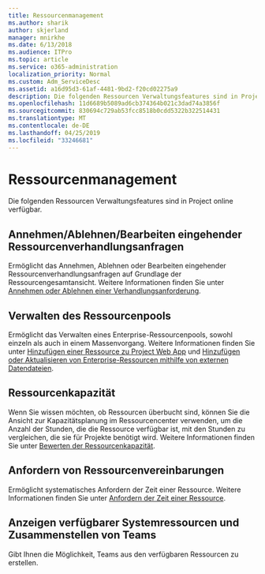 ```yaml
---
title: Ressourcenmanagement
ms.author: sharik
author: skjerland
manager: mnirkhe
ms.date: 6/13/2018
ms.audience: ITPro
ms.topic: article
ms.service: o365-administration
localization_priority: Normal
ms.custom: Adm_ServiceDesc
ms.assetid: a16d95d3-61af-4481-9bd2-f20cd02275a9
description: Die folgenden Ressourcen Verwaltungsfeatures sind in Project online verfügbar.
ms.openlocfilehash: 11d6689b5089ad6cb374364b021c3dad74a3856f
ms.sourcegitcommit: 830694c729ab53fcc8518b0cdd5322b322514431
ms.translationtype: MT
ms.contentlocale: de-DE
ms.lasthandoff: 04/25/2019
ms.locfileid: "33246681"
---
```

# <a name="resource-management"></a>Ressourcenmanagement

Die folgenden Ressourcen Verwaltungsfeatures sind in Project online verfügbar.
  
## <a name="approverejectmodify-incoming-resource-engagement-requests"></a>Annehmen/Ablehnen/Bearbeiten eingehender Ressourcenverhandlungsanfragen
<a name="bkmk_ApproveRejectModify"> </a>

Ermöglicht das Annehmen, Ablehnen oder Bearbeiten eingehender Ressourcenverhandlungsanfragen auf Grundlage der Ressourcengesamtansicht. Weitere Informationen finden Sie unter [Annehmen oder Ablehnen einer Verhandlungsanforderung](http://go.microsoft.com/fwlink/?LinkID=823659&amp;clcid=0x409).
  
## <a name="manage-resource-pool"></a>Verwalten des Ressourcenpools
<a name="bkmk_ManageResourcePool"> </a>

Ermöglicht das Verwalten eines Enterprise-Ressourcenpools, sowohl einzeln als auch in einem Massenvorgang. Weitere Informationen finden Sie unter [Hinzufügen einer Ressource zu Project Web App](http://go.microsoft.com/fwlink/?LinkID=823660&amp;clcid=0x409) und [Hinzufügen oder Aktualisieren von Enterprise-Ressourcen mithilfe von externen Datendateien](http://go.microsoft.com/fwlink/?LinkID=823661&amp;clcid=0x409).
  
## <a name="plan-resource-capacity"></a>Ressourcenkapazität
<a name="bkmk_PlanResourceCapacity"> </a>

Wenn Sie wissen möchten, ob Ressourcen überbucht sind, können Sie die Ansicht zur Kapazitätsplanung im Ressourcencenter verwenden, um die Anzahl der Stunden, die die Ressource verfügbar ist, mit den Stunden zu vergleichen, die sie für Projekte benötigt wird. Weitere Informationen finden Sie unter [Bewerten der Ressourcenkapazität](http://go.microsoft.com/fwlink/?LinkID=823662&amp;clcid=0x409).
  
## <a name="request-resource-agreements"></a>Anfordern von Ressourcenvereinbarungen
<a name="bkmk_RequestResourceAgreements"> </a>

Ermöglicht systematisches Anfordern der Zeit einer Ressource. Weitere Informationen finden Sie unter [Anfordern der Zeit einer Ressource](http://go.microsoft.com/fwlink/?LinkID=823663&amp;clcid=0x409).
  
## <a name="view-available-resources-and-build-teams"></a>Anzeigen verfügbarer Systemressourcen und Zusammenstellen von Teams
<a name="bkmk_ViewAvailableResources"> </a>

Gibt Ihnen die Möglichkeit, Teams aus den verfügbaren Ressourcen zu erstellen.
  

